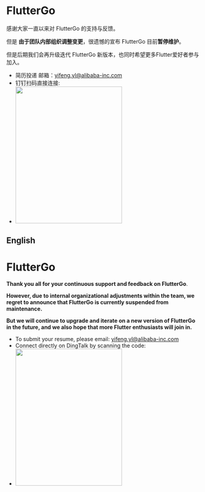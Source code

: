 # FlutterGo

感谢大家一直以来对 FlutterGo 的支持与反馈。



但是 **由于团队内部组织调整变更**，很遗憾的宣布 FlutterGo 目前**暂停维护**。



但是后期我们会再升级迭代 FlutterGo 新版本，也同时希望更多Flutter爱好者参与加入。



- 简历投递 邮箱：yifeng.yl@alibaba-inc.com
- 钉钉扫码直接连接:
- <img src="https://gw.alicdn.com/tfs/TB1VXgXYFT7gK0jSZFpXXaTkpXa-716-914.png" width=278 height=357>

## English
# FlutterGo
**Thank you all for your continuous support and feedback on FlutterGo**.

**However, due to internal organizational adjustments within the team, we regret to announce that FlutterGo is currently suspended from maintenance.**

**But we will continue to upgrade and iterate on a new version of FlutterGo in the future, and we also hope that more Flutter enthusiasts will join in.**

- To submit your resume, please email: yifeng.yl@alibaba-inc.com
- Connect directly on DingTalk by scanning the code:
- <img src="https://gw.alicdn.com/tfs/TB1VXgXYFT7gK0jSZFpXXaTkpXa-716-914.png" width=278 height=357>
